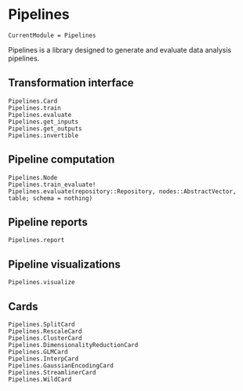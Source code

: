 # Pipelines

```@meta
CurrentModule = Pipelines
```

Pipelines is a library designed to generate and evaluate data analysis pipelines.

## Transformation interface

```@docs
Pipelines.Card
Pipelines.train
Pipelines.evaluate
Pipelines.get_inputs
Pipelines.get_outputs
Pipelines.invertible
```

## Pipeline computation

```@docs
Pipelines.Node
Pipelines.train_evaluate!
Pipelines.evaluate(repository::Repository, nodes::AbstractVector, table; schema = nothing)
```

## Pipeline reports

```@docs
Pipelines.report
```

## Pipeline visualizations

```@docs
Pipelines.visualize
```

## Cards

```@docs
Pipelines.SplitCard
Pipelines.RescaleCard
Pipelines.ClusterCard
Pipelines.DimensionalityReductionCard
Pipelines.GLMCard
Pipelines.InterpCard
Pipelines.GaussianEncodingCard
Pipelines.StreamlinerCard
Pipelines.WildCard
```
